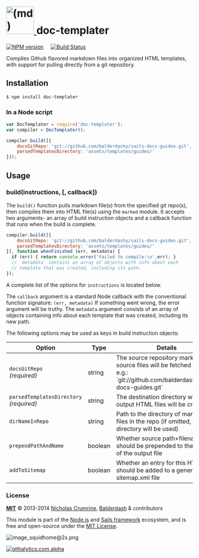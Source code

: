 <h1>
  <a title="doc-templater" href="https://github.com/balderdashy/doc-templater">
    <img width="75" title="doc-templater" alt="(md) icon, representing the markdown syntax" src="http://dashkards.com/img/markdown-icon.png"/>
  </a>
  doc-templater
</h1>

[![NPM version](https://badge.fury.io/js/doc-templater.png)](http://badge.fury.io/js/doc-templater) &nbsp; &nbsp;
[![Build Status](https://travis-ci.org/uncletammy/doc-templater.svg?branch=master)](https://travis-ci.org/uncletammy/doc-templater)

Compiles Github flavored markdown files into organized HTML templates, with support for pulling directly from a git repository.
 

## Installation

```sh
$ npm install doc-templater
```


### In a Node script

```javascript
var DocTemplater = require('doc-templater');
var compiler = DocTemplater();

compiler.build([{
    docsGitRepo: 'git://github.com/balderdashy/sails-docs-guides.git',
    parsedTemplatesDirectory: 'assets/templates/guides/'
}]);

```

## Usage

### build(instructions, [, callback])

The `build()` function pulls markdown file(s) from the specified git repo(s), then compiles them into HTML file(s) using the `marked` module.  It accepts two arguments- an array of build instruction objects and a callback function that runs when the build is complete.


```javascript
compiler.build([{
    docsGitRepo: 'git://github.com/balderdashy/sails-docs-guides.git',
    parsedTemplatesDirectory: 'assets/templates/guides/'
}], function whenFinished (err, metadata) {
  if (err) { return console.error('Failed to compile:\n',err); }
  // `metadata` contains an array of objects with info about each
  // template that was created, including its path.
});
```

A complete list of the options for `instructions` is located below.

The `callback` argument is a standard Node callback with the conventional function signature: `(err, metadata)`  If something went wrong, the error argument will be truthy.  The `metadata` argument consists of an array of objects containing info about each template that was created, including its new path.


The following options may be used as keys in build instruction objects:

<table>
  <thead>
    <tr>
      <th>Option</th>
      <th>Type</th>
      <th>Details</th>
    </tr>
  </thead>
  <tbody>
    <tr>
      <td><code>docsGitRepo</code><br/><em>(required)</em></td>
      <td><vartype>string</vartype></td>
      <td>
        The source repository markdown source files will be fetched from, e.g.: `git://github.com/balderdashy/sails-docs-guides.git`
      </td>
    </tr>
    <tr>
      <td><code>parsedTemplatesDirectory</code><br/><em>(required)</em></td>
      <td><vartype>string</vartype></td>
      <td>
        The destination directory where output HTML files will be created.
      </td>
    </tr>
    <tr>
      <td><code>dirNameInRepo</code></td>
      <td><vartype>string</vartype></td>
      <td>
        Path to the directory of markdown files in the repo (if omitted, the root directory will be used)
      </td>
    </tr>
    <tr>
      <td><code>prependPathAndName</code></td>
      <td><vartype>boolean</vartype></td>
      <td>
        Whether source path+filename should be prepended to the name of the output file
      </td>
    </tr>
    <tr>
      <td><code>addToSitemap</code></td>
      <td><vartype>boolean</vartype></td>
      <td>
        Whether an entry for this HTML file should be added to a generated sitemap.xml file
      </td>
    </tr>
  </tbody>
</table>





### License


**[MIT](./LICENSE)**
&copy; 2013-2014 [Nicholas Crumrine](https://github.com/uncletammy), [Balderdash](http://balderdash.co) & contributors

This module is part of the [Node.js](http://nodejs.org) and [Sails framework](http://sailsjs.org) ecosystem, and is free and open-source under the [MIT License](http://sails.mit-license.org/).


![image_squidhome@2x.png](http://i.imgur.com/RIvu9.png) 
 

[![githalytics.com alpha](https://cruel-carlota.pagodabox.com/a22d3919de208c90c898986619efaa85 "githalytics.com")](http://githalytics.com/balderdashy/doc-templater)


